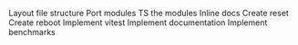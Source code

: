 Layout file structure
Port modules
TS the modules
Inline docs
Create reset
Create reboot
Implement vitest
Implement documentation
Implement benchmarks
